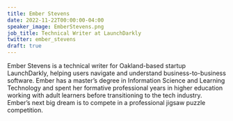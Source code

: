 ```yaml
---
title: Ember Stevens
date: 2022-11-22T00:00:00-04:00
speaker_image: EmberStevens.png
job_title: Technical Writer at LaunchDarkly
twitter: ember_stevens
draft: true
---
```


Ember Stevens is a technical writer for Oakland-based startup LaunchDarkly, helping users navigate and understand business-to-business software. Ember has a master’s degree in Information Science and Learning Technology and spent her formative professional years in higher education working with adult learners before transitioning to the tech industry. Ember’s next big dream is to compete in a professional jigsaw puzzle competition.
